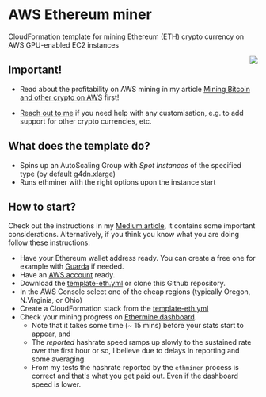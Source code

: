 # AWS Ethereum miner

CloudFormation template for mining Ethereum (ETH) crypto currency on AWS GPU-enabled EC2 instances

<img align="right" src="https://upload.wikimedia.org/wikipedia/commons/thumb/0/05/Ethereum_logo_2014.svg/128px-Ethereum_logo_2014.svg.png"/>

## Important!

- Read about the profitability on AWS mining in my article [Mining Bitcoin and other crypto on 
AWS](https://michael-ludvig.medium.com/mining-bitcoin-and-other-crypto-on-aws-eb172940059f) first!

- [Reach out to me](../../issues) if you need help with any customisation, e.g. to add support for other crypto currencies, etc.

## What does the template do?

* Spins up an AutoScaling Group with *Spot Instances* of the specified type (by default g4dn.xlarge)
* Runs ethminer with the right options upon the instance start

## How to start?

Check out the instructions in my [Medium article](https://michael-ludvig.medium.com/mining-bitcoin-and-other-crypto-on-aws-eb172940059f),
it contains some important considerations. Alternatively, if you think you know what you are doing follow these instructions:

* Have your Ethereum wallet address ready. You can create a free one for example with [Guarda](https://guarda.io) if needed.
* Have an [AWS account](https://aws.amazon.com) ready.
* Download the [template-eth.yml](template-eth.yml) or clone this Github repository.
* In the AWS Console select one of the cheap regions (typically Oregon, N.Virginia, or Ohio)
* Create a CloudFormation stack from the [template-eth.yml](template-eth.yml)
* Check your mining progress on [Ethermine dashboard](https://ethermine.org/). 
  * Note that it takes some time (~ 15 mins) before your stats start to appear, and 
  * The *reported* hashrate speed ramps up slowly to the sustained rate over the first hour or
    so, I believe due to delays in reporting and some averaging. 
  * From my tests the hashrate reported by the `ethminer` process is correct and that's what you get paid out. Even if the dashboard speed is lower.
